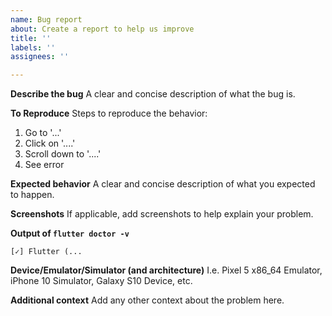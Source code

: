 ```yaml
---
name: Bug report
about: Create a report to help us improve
title: ''
labels: ''
assignees: ''

---
```


<!-- CAUTION: Use this template to help people to reproduce the issue. I cannot spend time on issues that fail to provide the necessary steps to reproduce. This is free and open-source, please choose to provide the information that is requested below to become part of the solution to the problem. Thank you. -->

**Describe the bug**
A clear and concise description of what the bug is.

**To Reproduce**
Steps to reproduce the behavior:
1. Go to '...'
2. Click on '....'
3. Scroll down to '....'
4. See error

**Expected behavior**
A clear and concise description of what you expected to happen.

**Screenshots**
If applicable, add screenshots to help explain your problem.

**Output of `flutter doctor -v`**
```
[✓] Flutter (...
```

**Device/Emulator/Simulator (and architecture)**
I.e. Pixel 5 x86_64 Emulator, iPhone 10 Simulator, Galaxy S10 Device, etc.

**Additional context**
Add any other context about the problem here.
